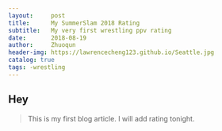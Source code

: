 ```yaml
---
layout:     post
title:      My SummerSlam 2018 Rating
subtitle:   My very first wrestling ppv rating
date:       2018-08-19
author:     Zhuoqun
header-img: https://lawrencecheng123.github.io/Seattle.jpg
catalog: true
tags: -wrestling
---
```


## Hey
>This is my first blog article.  I will add rating tonight.
